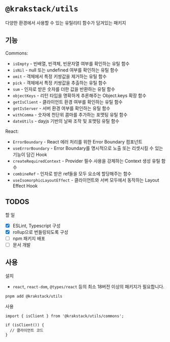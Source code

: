 # `@krakstack/utils`

다양한 환경에서 사용할 수 있는 유틸리티 함수가 담겨있는 패키지

## 기능

Commons:

- `isEmpty` - 빈배열, 빈객체, 빈문자열 여부를 확인하는 유틸 함수
- `isNil` - null 또는 undefined 여부를 확인하는 유틸 함수
- `omit` - 객체에서 특정 키쌍값을 제거하는 유틸 함수
- `pick` - 객체에서 특정 키쌍값을 추출하는 유틸 함수
- `sum` - 인자로 받은 숫자를 더한 값을 반환하는 유틸 함수
- `objectKeys` - 리턴 타입을 명확하게 추론해주는 Object.keys 확장 함수
- `getIsClient` - 클라이언트 환경 여부를 확인하는 유틸 함수
- `getIsServer` - 서버 환경 여부를 확인하는 유틸 함수
- `withComma` - 숫자에 천단위 콤마를 추가하는 포맷팅 유틸 함수
- `dateUtils` - dayjs 기반의 날짜 조작 및 포맷팅 유틸 함수

React:

- `ErrorBoundary` - React 에러 처리를 위한 Error Boundary 컴포넌트
- `useErrorBoundary` - Error Boundary를 명시적으로 노출 또는 리셋시킬 수 있는 기능이 담긴 Hook
- `createRequiredContext` - Provider 필수 사용을 강제하는 Context 생성 유틸 함수
- `combineRef` - 인자로 받은 ref들을 모두 요소에 할당해주는 함수
- `useIsomorphicLayoutEffect` - 클라이언트와 서버 모두에서 동작하는 Layout Effect Hook

## TODOS

할 일

- [x] ESLint, Typescript 구성
- [x] rollup으로 번들링되도록 구성
- [ ] npm 패키지 배포
- [ ] 문서 개발

## 사용

설치 

- `react`, `react-dom`, `@types/react` 등의 최소 18버전 이상의 패키지가 필요합니다.

```
pnpm add @krakstack/utils
```

사용

```
import { isClient } from '@krakstack/utils/commons';

if (isClient()) {
  // 클라이언트 코드
}
```